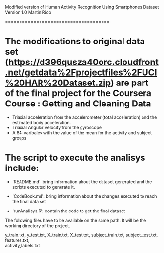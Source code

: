 Modified version of Human Activity Recognition Using Smartphones Dataset
Version 1.0
Martin Rico

=====================================

The modifications to original data set (https://d396qusza40orc.cloudfront.net/getdata%2Fprojectfiles%2FUCI%20HAR%20Dataset.zip)
are part of the final project for the Coursera Course : Getting and Cleaning Data
======================================

- Triaxial acceleration from the accelerometer (total acceleration) and the estimated body acceleration.
- Triaxial Angular velocity from the gyroscope. 
- A 84-varibales with the value of the mean for the activity and subject groups


The script to execute the analisys include:
=========================================

- 'README.md': bring information about the dataset generated and the scripts executed to generate it.

- 'CodeBook.md': bring information about the changes executed to reach the final data set

- 'runAnalisys.R': contain the code to get the final dataset


The following files have to be available on the same path. It will be the working directory of the project.

y_train.txt, 
y_test.txt, 
X_train.txt, 
X_test.txt, 
subject_train.txt, 
subject_test.txt,
features.txt,  
activity_labels.txt


